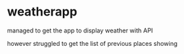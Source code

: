 # weatherapp

managed to get the app to display weather with API

however struggled to get the list of previous places showing
